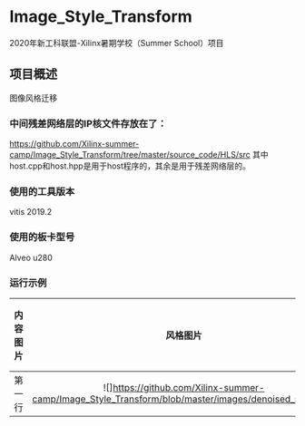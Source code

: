 # Image_Style_Transform
2020年新⼯科联盟-Xilinx暑期学校（Summer School）项⽬
## 项目概述
图像风格迁移
### 中间残差网络层的IP核文件存放在了：
https://github.com/Xilinx-summer-camp/Image_Style_Transform/tree/master/source_code/HLS/src
其中host.cpp和host.hpp是用于host程序的，其余是用于残差网络层的。
### 使用的工具版本
vitis 2019.2
### 使用的板卡型号
Alveo u280
### 运行示例
| 内容图片      | 风格图片     | 转换后图片     |
| ---------- | :-----------:  | :-----------: |
| 第一行     | ![]https://github.com/Xilinx-summer-camp/Image_Style_Transform/blob/master/images/denoised_starry.jpg     | 第二列     |

